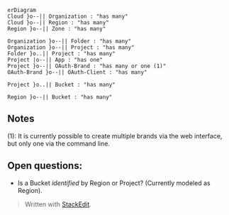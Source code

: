 
```mermaid
erDiagram
Cloud }o--|| Organization : "has many"
Cloud }o--|| Region : "has many"
Region }o--|| Zone : "has many"

Organization }o--|| Folder : "has many"
Organization }o--|| Project : "has many"
Folder }o..|| Project : "has many"
Project |o--|| App : "has one"
Project }o--|| OAuth-Brand : "has many or one (1)"
OAuth-Brand }o--|| OAuth-Client : "has many"

Project }o..|| Bucket : "has many"

Region }o--|| Bucket : "has many"
```
## Notes
(1): It is currently possible to create multiple brands via the web interface, but only one via the command line.

## Open questions:
* Is a Bucket _identified_ by Region or Project? (Currently modeled as Region).

> Written with [StackEdit](https://stackedit.io/).
<!--stackedit_data:
eyJoaXN0b3J5IjpbMTIwNzI0MDc1OF19
-->